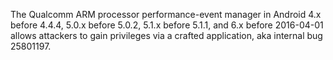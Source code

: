 The Qualcomm ARM processor performance-event manager in Android 4.x before 4.4.4, 5.0.x before 5.0.2, 5.1.x before 5.1.1, and 6.x before 2016-04-01 allows attackers to gain privileges via a crafted application, aka internal bug 25801197.